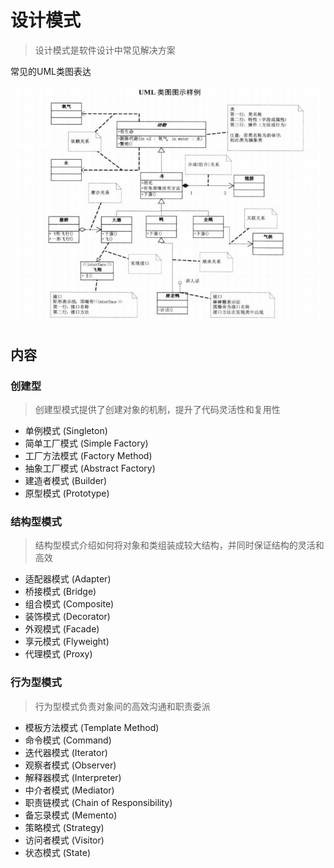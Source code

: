 # 设计模式
> 设计模式是软件设计中常见解决方案

常见的UML类图表达

![UML类图示例](./assets/UML类图示例.png)

## 内容
### 创建型
> 创建型模式提供了创建对象的机制，提升了代码灵活性和复用性

- 单例模式 (Singleton)
- 简单工厂模式 (Simple Factory)
- 工厂方法模式 (Factory Method)
- 抽象工厂模式 (Abstract Factory)
- 建造者模式 (Builder)
- 原型模式 (Prototype)
### 结构型模式
> 结构型模式介绍如何将对象和类组装成较大结构，并同时保证结构的灵活和高效

- 适配器模式 (Adapter)
- 桥接模式 (Bridge)
- 组合模式 (Composite)
- 装饰模式 (Decorator)
- 外观模式 (Facade)
- 享元模式 (Flyweight)
- 代理模式 (Proxy)

### 行为型模式
> 行为型模式负责对象间的高效沟通和职责委派

- 模板方法模式 (Template Method)
- 命令模式 (Command)
- 迭代器模式 (Iterator)
- 观察者模式 (Observer)
- 解释器模式 (Interpreter)
- 中介者模式 (Mediator)
- 职责链模式 (Chain of Responsibility)
- 备忘录模式 (Memento)
- 策略模式 (Strategy)
- 访问者模式 (Visitor)
- 状态模式 (State)